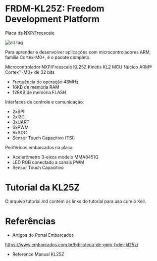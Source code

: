 # FRDM-KL25Z: Freedom Development Platform 

Placa da NXP/Freescale

![alt tag](http://www.haoyuelectronics.com/ebay/FRDM-KL25Z/5.jpg)

Para aprender e desenvolver aplicações com microcontroladores ARM, família Cortex-M0+, é o pacote completo. 

Microcontrolador NXP/Freescale KL25Z Kinetis KL2 MCU 
Núcleo ARM® Cortex™-M0+ de 32 bits
- Frequência de operação 48MHz
- 16KB de memória RAM
- 128KB de memória FLASH

Interfaces de controle e comunicação:
- 2xSPI
- 2xI2C
- 3xUART
- 6xPWM
- 6xADC
- Sensor Touch Capacitivo (TSI)

Periféricos embarcados na placa
- Acelerômetro 3-eixos modelo MMA8451Q
- LED RGB conectado a canais PWM
- Sensor Touch Capacitivo

# Tutorial da KL25Z

 O arquivo tutorial.md contém os links do tutorial para uso com o Keil. 

# Referências

- Artigos do Portal Embarcados

https://www.embarcados.com.br/biblioteca-de-gpio-frdm-kl25z/

- Reference Manual KL25Z
